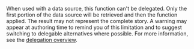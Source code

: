 
When used with a data source, this function can't be delegated. Only the first portion of the data source will be retrieved and then the function applied. The result may not represent the complete story.  A warning may appear at authoring time to remind you of this limitation and to suggest switching to delegable alternatives where possible. For more information, see the [delegation overview](/power-apps/maker/canvas-apps/delegation-overview).

